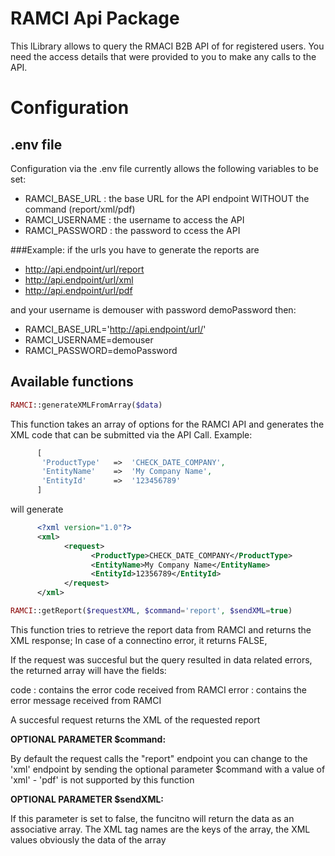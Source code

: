 # RAMCI Api Package

This lLibrary allows to query the RMACI B2B API of  for registered users. You need the access details that were provided to you to make any calls to the API.

# Configuration

## .env file

Configuration via the .env file currently allows the following variables to be set:

- RAMCI\_BASE\_URL : the base URL for the API endpoint WITHOUT the command (report/xml/pdf)
- RAMCI\_USERNAME : the username to access the API
- RAMCI\_PASSWORD : the password to ccess the API

###Example:
if the urls you have to generate the reports are
- http://api.endpoint/url/report
- http://api.endpoint/url/xml
- http://api.endpoint/url/pdf

and your username is demouser with password demoPassword then: 

- RAMCI\_BASE\_URL='http://api.endpoint/url/'
- RAMCI\_USERNAME=demouser 
- RAMCI\_PASSWORD=demoPassword

## Available functions

```php
RAMCI::generateXMLFromArray($data)
```

This function takes an array of options for the RAMCI API and generates the XML code
that can be submitted via the API Call. Example:
```php
      [
       'ProductType'   =>  'CHECK_DATE_COMPANY',
       'EntityName'    =>  'My Company Name',
       'EntityId'      =>  '123456789'
      ]
``` 
will generate
```xml
      <?xml version="1.0"?>
      <xml>
            <request> 
                  <ProductType>CHECK_DATE_COMPANY</ProductType>
                  <EntityName>My Company Name</EntityName>
                  <EntityId>12356789</EntityId>
            </request>
      </xml>
```



```php
RAMCI::getReport($requestXML, $command='report', $sendXML=true)
```

This function tries to retrieve the report data from RAMCI and returns the XML response;
In case of a connectino error, it returns FALSE,

If the request was succesful but the query resulted in data related errors, the returned array will have the fields:

code  : contains the error code received from RAMCI
error : contains the error message received from RAMCI

A succesful request returns the XML of the requested report

**OPTIONAL PARAMETER $command:**

By default the request calls the "report" endpoint you can change to the 'xml' endpoint by sending
the optional parameter $command with a value of 'xml' - 'pdf' is not supported by this function

**OPTIONAL PARAMETER $sendXML:**
 
 If this parameter is set to false, the funcitno will return the data as an associative array. 
 The XML tag names are the keys of the array, the XML values obviously the data of the array

     
